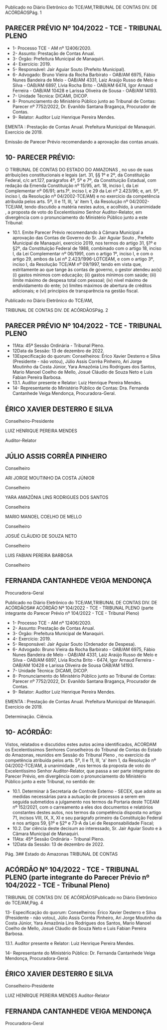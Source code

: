 Publicado  no  Diário  Eletrônico do TCE/AM,TRIBUNAL DE CONTAS DIV. DE ACÓRDÃOSPág. 1

## PARECER PRÉVIO Nº 104/2022 - TCE - TRIBUNAL PLENO

- 1- Processo TCE - AM nº 12406/2020.
- 2- Assunto: Prestação de Contas Anual.
- 3- Órgão: Prefeitura Municipal de Manaquiri.
- 4- Exercício: 2019.
- 5- Responsável: Jair Aguiar Souto (Prefeito Municipal).
- 6- Advogado: Bruno Vieira da Rocha Barbirato - OAB/AM 6975, Fábio Nunes Bandeira de  Melo  -  OAB/AM  4331,  Laiz  Araújo  Russo  de  Melo  e  Silva  -  OAB/AM  6897,  Lívia Rocha Brito - OAB/AM 6474, Igor Arnaud Ferreira - OAB/AM 10428 e Larissa Oliveira de Sousa - OAB/AM 14193.
- 7- Unidade Técnica: DICAMI, DICOP.
- 8- Pronunciamento  do  Ministério  Público  junto  ao  Tribunal  de  Contas: Parecer  nº 7752/2022, Dr. Evanildo Santana Bragança, Procurador de Contas.
- 9- Relator: Auditor Luiz Henrique Pereira Mendes.

EMENTA :  Prestação  de  Contas  Anual.    Prefeitura Municipal de Manaquiri.  Exercício de 2019.

Emissão de Parecer Prévio recomendando a aprovação das contas anuais.

## 10-  PARECER PRÉVIO:

O  TRIBUNAL  DE  CONTAS  DO  ESTADO  DO  AMAZONAS ,  no  uso  de  suas atribuições  constitucionais  e  legais  (art.  31,  §§  1º  e  2º,  da  Constituição  Federal,  c/c art.127,  parágrafos  4º,  5º  e  7º,  da  Constituição  Estadual,  com  redação  da  Emenda Constituição nº 15/95, art. 18, inciso I, da Lei Complementar nº 06/91; arts.1º, inciso I, e 29  da  Lei  nº  2.423/96;  e,  art.  5º,  inciso  I,  da  Resolução  nº  04/2002-TCE/AM)  e  no exercício da competência atribuída pelos arts. 5º, II e 11, III, 'a' item 1, da Resolução nº 04/2002-TCE/AM, tendo discutido a matéria nestes autos, e acolhido, à unanimidade , a proposta  de  voto  do  Excelentíssimo  Senhor  Auditor-Relator, em  divergência com  o pronunciamento do Ministério Público junto a este Tribunal:

- 10.1. Emite Parecer Prévio recomendando à Câmara Municipal a aprovação das Contas de Governo do Sr. Jair Aguiar Souto , Prefeito Municipal de Manaquiri, exercício 2019, nos termos do artigo 31, §1º e §2º,  da  Constituição  Federal  de  1988,  combinado  com  o  artigo  18, inciso I, da Lei Complementar nº 06/1991, com o artigo 1º, inciso I, e com o artigo 29, ambos da Lei nº 2.423/1996-LOTCEAM, e com o artigo 3º,  inciso  I,  da  Resolução  TCE/AM  nº  09/1997,  tendo  em  vista  que, estritamente  ao  que  tange  às  contas  de  governo,  o  gestor  atendeu ao(s) (i) gastos  mínimos  com  educação; (ii) gastos  mínimos  com saúde; (iii) limite  máximo  de  despesa  total  com  pessoal; (iv) nível máximo de endividamento do ente; (v) limites máximos de abertura de créditos adicionais; e (vi) princípios de transparência na gestão fiscal.

Publicado  no  Diário  Eletrônico do TCE/AM,

TRIBUNAL DE CONTAS DIV. DE ACÓRDÃOSPág. 2

## PARECER PRÉVIO Nº 104/2022 - TCE - TRIBUNAL PLENO

- 11Ata: 45ª Sessão Ordinária - Tribunal Pleno.
- 12Data da Sessão: 13 de dezembro de 2022.
- 13Especificação do quorum: Conselheiros: Érico Xavier Desterro e Silva (Presidente -  não  votou),  Júlio  Assis  Corrêa  Pinheiro,  Ari  Jorge  Moutinho  da  Costa  Júnior,  Yara Amazônia Lins Rodrigues dos Santos, Mario Manoel Coelho de Mello, Josué Cláudio de Souza Neto e Luis Fabian Pereira Barbosa.
- 13.1. Auditor presente e Relator: Luiz Henrique Pereira Mendes.
- 14-  Representante do Ministério Público de Contas: Dra. Fernanda Cantanhede Veiga Mendonça, Procuradora-Geral.

## ÉRICO XAVIER DESTERRO E SILVA

Conselheiro-Presidente

LUIZ HENRIQUE PEREIRA MENDES

Auditor-Relator

## JÚLIO ASSIS CORRÊA PINHEIRO

Conselheiro

ARI JORGE MOUTINHO DA COSTA JÚNIOR

Conselheiro

YARA AMAZÔNIA LINS RODRIGUES DOS SANTOS

Conselheira

MARIO MANOEL COELHO DE MELLO

Conselheiro

JOSUÉ CLÁUDIO DE SOUZA NETO

Conselheiro

LUIS FABIAN PEREIRA BARBOSA

Conselheiro

## FERNANDA CANTANHEDE VEIGA MENDONÇA

Procuradora-Geral

Publicado  no  Diário  Eletrônico do TCE/AM,TRIBUNAL DE CONTAS DIV. DE ACÓRDÃOS## ACÓRDÃO Nº 104/2022 - TCE - TRIBUNAL PLENO (parte integrante do Parecer Prévio nº 104/2022 - TCE - Tribunal Pleno)

- 1- Processo TCE - AM nº 12406/2020.
- 2- Assunto: Prestação de Contas Anual.
- 3- Órgão: Prefeitura Municipal de Manaquiri.
- 4- Exercício: 2019.
- 5- Responsável: Jair Aguiar Souto (Ordenador de Despesa).
- 6- Advogado: Bruno Vieira da Rocha Barbirato - OAB/AM 6975, Fábio Nunes Bandeira de  Melo  -  OAB/AM  4331,  Laiz  Araújo  Russo  de  Melo  e  Silva  -  OAB/AM  6897,  Lívia Rocha Brito - 6474, Igor Arnaud Ferreira - OAB/AM 10428 e Larissa Oliveira de Sousa OAB/AM 14193.
- 7- Unidade Técnica: DICAMI, DICOP.
- 8- Pronunciamento  do  Ministério  Público  junto  ao  Tribunal  de  Contas: Parecer  nº 7752/2022, Dr. Evanildo Santana Bragança, Procurador de Contas.
- 9- Relator: Auditor Luiz Henrique Pereira Mendes.

EMENTA :  Prestação  de  Contas  Anual.    Prefeitura Municipal de Manaquiri. Exercício de 2019.

Determinação. Ciência.

## 10-  ACÓRDÃO:

Vistos, relatados e discutidos estes autos acima identificados, ACORDAM os Excelentíssimos Senhores Conselheiros do Tribunal de Contas do Estado do Amazonas, reunidos em Sessão do Tribunal Pleno , no exercício da competência atribuída pelos arts. 5º, II e 11, III, 'a' item 1, da Resolução nº 04/2002-TCE/AM, à unanimidade , nos termos da  proposta  de  voto  do  Excelentíssimo  Senhor  Auditor-Relator,  que  passa  a  ser  parte integrante  do  Parecer  Prévio, em  divergência com  o  pronunciamento  do  Ministério Público junto a este Tribunal, no sentido de:

- 10.1. Determinar à Secretaria de Controle Externo - SECEX, que adote as medidas  necessárias  para  a  autuação  de  processos  a  serem  em seguida submetidos a julgamento nos termos da Portaria deste TCEAM  nº  152/2021,  com  o  carreamento  a  eles  dos  documentos  e relatórios constantes destes autos, nos  termos  da competência disposta no artigo 71, incisos VIII, IX, X, XI e seu parágrafo primeiro da Constituição Federal e nos artigos 59, §1º e §2º e 73-A da Lei de Responsabilidade Fiscal;
- 10.2. Dar ciência deste decisum ao interessado, Sr. Jair Aguiar Souto e à Câmara Municipal de Manaquiri.
- 11Ata: 45ª Sessão Ordinária - Tribunal Pleno.
- 12Data da Sessão: 13 de dezembro de 2022.

Pág. 3## Estado do Amazonas TRIBUNAL DE CONTAS

## ACÓRDÃO Nº 104/2022 - TCE - TRIBUNAL PLENO (parte integrante do Parecer Prévio nº 104/2022 - TCE - Tribunal Pleno)

TRIBUNAL DE CONTAS DIV. DE ACÓRDÃOSPublicado  no  Diário  Eletrônico do TCE/AM,Pág. 4

13- Especificação do quorum: Conselheiros: Érico Xavier Desterro e Silva (Presidente -  não  votou),  Júlio  Assis  Corrêa  Pinheiro,  Ari  Jorge  Moutinho  da  Costa  Júnior,  Yara Amazônia Lins Rodrigues dos Santos, Mario Manoel Coelho de Mello, Josué Cláudio de Souza Neto e Luis Fabian Pereira Barbosa.

13.1. Auditor presente e Relator: Luiz Henrique Pereira Mendes.

14-  Representante do Ministério Público: Dr. Fernanda Cantanhede Veiga Mendonça, Procuradora-Geral.

## ÉRICO XAVIER DESTERRO E SILVA

Conselheiro-Presidente

LUIZ HENRIQUE PEREIRA MENDES Auditor-Relator

## FERNANDA CANTANHEDE VEIGA MENDONÇA

Procuradora-Geral